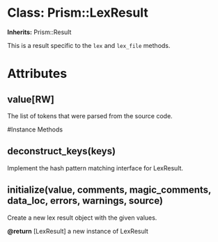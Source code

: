 # Class: Prism::LexResult
**Inherits:** Prism::Result
    

This is a result specific to the `lex` and `lex_file` methods.


# Attributes
## value[RW] [](#attribute-i-value)
The list of tokens that were parsed from the source code.


#Instance Methods
## deconstruct_keys(keys) [](#method-i-deconstruct_keys)
Implement the hash pattern matching interface for LexResult.

## initialize(value, comments, magic_comments, data_loc, errors, warnings, source) [](#method-i-initialize)
Create a new lex result object with the given values.

**@return** [LexResult] a new instance of LexResult

